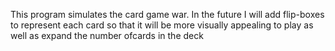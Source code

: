 This program simulates the card game war. In the future I will add flip-boxes to represent each card so that it will be more visually appealing to play as well as expand the number ofcards 
in the deck
